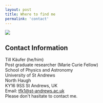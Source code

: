 ```yaml
---
layout: post
title: Where to find me
permalink: 'contact'
---
```


[<img src="/images/elie.gif" class="fit image">](/contact)


## Contact Information

Till Käufer (he/him)  
Post graduate researcher (Marie Curie Fellow)  
School of Physics and Astronomy  
University of St&nbsp;Andrews  
North Haugh  
KY16 9SS St Andrews, UK  
Email: tfk1@st-andrews.ac.uk  
Please don't hasitate to contact me. 

